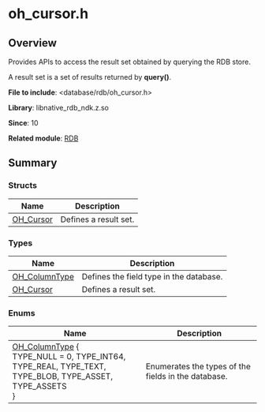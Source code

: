 # oh_cursor.h


## Overview

Provides APIs to access the result set obtained by querying the RDB store.

A result set is a set of results returned by **query()**.

**File to include**: <database/rdb/oh_cursor.h>

**Library**: libnative_rdb_ndk.z.so

**Since**: 10

**Related module**: [RDB](_r_d_b.md)


## Summary


### Structs

| Name| Description|
| -------- | -------- |
| [OH_Cursor](_o_h___cursor.md) | Defines a result set. |


### Types

| Name| Description|
| -------- | -------- |
| [OH_ColumnType](_r_d_b.md#oh_columntype) | Defines the field type in the database.  |
| [OH_Cursor](_r_d_b.md#oh_cursor) | Defines a result set.  |


### Enums

| Name| Description| 
| -------- | -------- |
| [OH_ColumnType](_r_d_b.md#oh_columntype-1) {<br/>TYPE_NULL = 0, TYPE_INT64, TYPE_REAL, TYPE_TEXT,<br/>TYPE_BLOB, TYPE_ASSET, TYPE_ASSETS<br/>} | Enumerates the types of the fields in the database.  |
